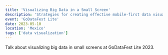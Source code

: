 ```yaml
---
title: 'Visualizing Big Data in a Small Screen'
description: 'Strategies for creating effective mobile-first data visualizations.'
event: 'GoDataFest Lite'
date: 2023-05-10
location: 'Mexico'
tags: ['data visualization']
---
```


Talk about visualizing big data in small screens at GoDataFest Lite 2023.
